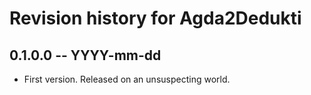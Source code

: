 # Revision history for Agda2Dedukti

## 0.1.0.0 -- YYYY-mm-dd

* First version. Released on an unsuspecting world.
